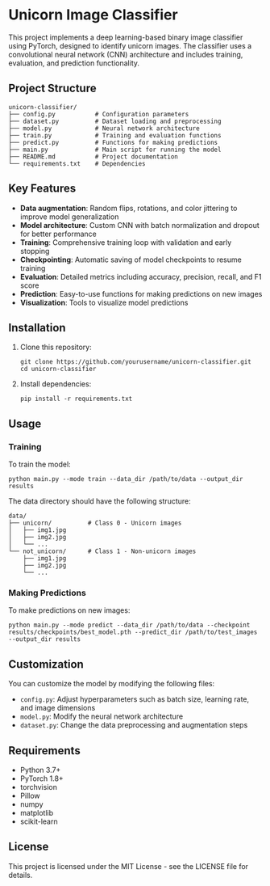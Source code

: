 # Unicorn Image Classifier

This project implements a deep learning-based binary image classifier using PyTorch, designed to identify unicorn images. The classifier uses a convolutional neural network (CNN) architecture and includes training, evaluation, and prediction functionality.

## Project Structure

```
unicorn-classifier/
├── config.py           # Configuration parameters
├── dataset.py          # Dataset loading and preprocessing
├── model.py            # Neural network architecture
├── train.py            # Training and evaluation functions
├── predict.py          # Functions for making predictions
├── main.py             # Main script for running the model
├── README.md           # Project documentation
└── requirements.txt    # Dependencies
```

## Key Features

- **Data augmentation**: Random flips, rotations, and color jittering to improve model generalization
- **Model architecture**: Custom CNN with batch normalization and dropout for better performance
- **Training**: Comprehensive training loop with validation and early stopping
- **Checkpointing**: Automatic saving of model checkpoints to resume training
- **Evaluation**: Detailed metrics including accuracy, precision, recall, and F1 score
- **Prediction**: Easy-to-use functions for making predictions on new images
- **Visualization**: Tools to visualize model predictions

## Installation

1. Clone this repository:
   ```
   git clone https://github.com/yourusername/unicorn-classifier.git
   cd unicorn-classifier
   ```

2. Install dependencies:
   ```
   pip install -r requirements.txt
   ```

## Usage

### Training

To train the model:

```
python main.py --mode train --data_dir /path/to/data --output_dir results
```

The data directory should have the following structure:
```
data/
├── unicorn/          # Class 0 - Unicorn images
│   ├── img1.jpg
│   ├── img2.jpg
│   └── ...
└── not_unicorn/      # Class 1 - Non-unicorn images
    ├── img1.jpg
    ├── img2.jpg
    └── ...
```

### Making Predictions

To make predictions on new images:

```
python main.py --mode predict --data_dir /path/to/data --checkpoint results/checkpoints/best_model.pth --predict_dir /path/to/test_images --output_dir results
```

## Customization

You can customize the model by modifying the following files:

- `config.py`: Adjust hyperparameters such as batch size, learning rate, and image dimensions
- `model.py`: Modify the neural network architecture
- `dataset.py`: Change the data preprocessing and augmentation steps

## Requirements

- Python 3.7+
- PyTorch 1.8+
- torchvision
- Pillow
- numpy
- matplotlib
- scikit-learn

## License

This project is licensed under the MIT License - see the LICENSE file for details.
